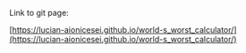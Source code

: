 Link to git page:

[https://lucian-aionicesei.github.io/world-s_worst_calculator/](https://lucian-aionicesei.github.io/world-s_worst_calculator/)
